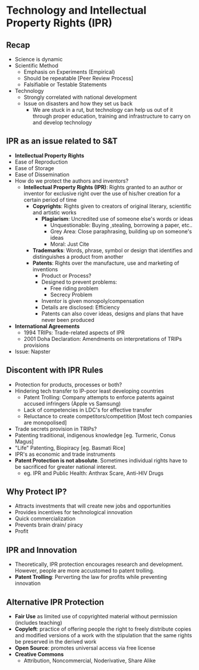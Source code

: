# Technology and Intellectual Property Rights (IPR)

## Recap
* Science is dynamic
* Scientific Method
  * Emphasis on Experiments (Empirical)
  * Should be repeatable [Peer Review Process]
  * Falsifiable or Testable Statements
* Technology
  * Strongly correlated with national development
  * Issue on disasters and how they set us back
    * We are stuck in a rut, but technology can help us out of it through proper education, training and infrastructure to carry on and develop technology

## IPR as an issue related to S&T
* **Intellectual Property Rights**
* Ease of Reproduction
* Ease of Storage
* Ease of Dissemination
* How do we protect the authors and inventors?
  * **Intellectual Property Rights (IPR)**: Rights granted to an author or inventor for exclusive right over the use of his/her creation for a certain period of time
    * **Copyrights**: Rights given to creators of original literary, scientific and artistic works
      * **Plagiarism**: Uncredited use of someone else's words or ideas
        * Unquestionable: Buying ,stealing, borrowing a paper, etc..
        * Grey Area: Close paraphrasing, building up on someone's ideas
        * Moral: Just Cite
    * **Trademarks**: Words, phrase, symbol or design that identifies and distinguishes a product from another
    * **Patents**: Rights over the manufacture, use and marketing of inventions
      * Product or Process?
      * Designed to prevent problems:
        * Free riding problem
        * Secrecy Problem
      * Inventor is given monopoly/compensation
      * Details are disclosed: Efficiency
      * Patents can also cover ideas, designs and plans that have never been produced
* **International Agreements**
  * 1994 TRIPs: Trade-related aspects of IPR
  * 2001 Doha Declaration: Amendments on interpretations of TRIPs provisions
* Issue: Napster

## Discontent with IPR Rules
* Protection for products, processes or both?
* Hindering tech transfer to IP-poor least developing countries
  * Patent Trolling: Company attempts to enforce patents against accused infringers (Apple vs Samsung)
  * Lack of competencies in LDC's for effective transfer
  * Reluctance to create competitors/competition [Most tech companies are monopolised]
* Trade secrets provision in TRIPs?
* Patenting traditional, indigenous knowledge [eg. Turmeric, Conus Magus]
* "Life" Patenting, Biopiracy [eg. Basmati Rice]
* IPR's as economic and trade instruments
* **Patent Protection is not absolute**. Sometimes individual rights have to be sacrificed for greater national interest.
  * eg. IPR and Public Health: Anthrax Scare, Anti-HIV Drugs

## Why Protect IP?
* Attracts investments that will create new jobs and opportunities
* Provides incentives for technological innovation
* Quick commercialization
* Prevents brain drain/ piracy
* Profit

## IPR and Innovation
* Theoretically, IPR protection encourages research and development. However, people are more accustomed to patent trolling.
* **Patent Trolling**: Perverting the law for profits while preventing innovation

## Alternative IPR Protection
* **Fair Use** as limited use of copyrighted material without permission (includes teaching)
* **Copyleft**: practice of offering people the right to freely distribute copies and modified versions of a work with the stipulation that the same rights be preserved in the derived work
* **Open Source**: promotes universal access via free license
* **Creative Commons**
  * Attribution, Noncommercial, Noderivative, Share Alike